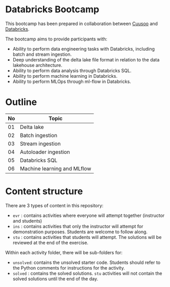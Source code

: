 # Databricks Bootcamp

This bootcamp has been prepared in collaboration between [Cuusoo](https://www.cuusoo.com.au/) and [Databricks](https://databricks.com/). 

The bootcamp aims to provide participants with:

- Ability to perform data engineering tasks with Databricks, including batch and stream ingestion. 
- Deep understanding of the delta lake file format in relation to the data lakehouse architecture.  
- Ability to perform data analysis through Databricks SQL. 
- Ability to perform machine learning in Databricks. 
- Ability to perform MLOps through ml-flow in Databricks. 

# Outline

| No | Topic |
| -- | -- |
| 01 | Delta lake |
| 02 | Batch ingestion |
| 03 | Stream ingestion |
| 04 | Autoloader ingestion |
| 05 | Databricks SQL |
| 06 | Machine learning and MLflow | 


# Content structure

There are 3 types of content in this repository:

- `evr` : contains activities where everyone will attempt together (instructor and students)
- `ins` : contains activities that only the instructor will attempt for demonstration purposes. Students are welcome to follow along.
- `stu` : contains activities that students will attempt. The solutions will be reviewed at the end of the exercise.

Within each activity folder, there will be sub-folders for:

- `unsolved`: contains the unsolved starter code. Students should refer to the Python comments for instructions for the activity.
- `solved` : contains the solved solutions. `stu` activities will not contain the solved solutions until the end of the day.
